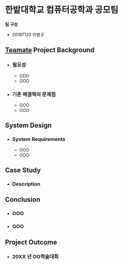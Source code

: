 # 한밭대학교 컴퓨터공학과 공모팀

**팀 구성**

- 20197120 이병규

## <u>Teamate</u> Project Background

- ### 필요성
  - OOO
  - OOO
- ### 기존 해결책의 문제점
  - OOO
  - OOO

## System Design

- ### System Requirements
  - OOO
  - OOO

## Case Study

- ### Description

## Conclusion

- ### OOO
- ### OOO

## Project Outcome

- ### 20XX 년 OO학술대회
